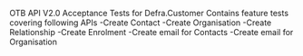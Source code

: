 OTB API V2.0 Acceptance Tests for Defra.Customer
Contains feature tests covering following APIs
-Create Contact
-Create Organisation
-Create Relationship
-Create Enrolment
-Create email for Contacts
-Create email for Organisation
